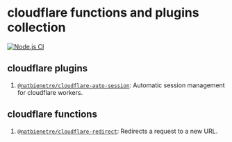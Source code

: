 # cloudflare functions and plugins collection

[![Node.js CI](https://github.com/natbienetre/cloudflare-functions/actions/workflows/test.yml/badge.svg)](https://github.com/natbienetre/cloudflare-functions/actions/workflows/test.yml)

## cloudflare plugins

1. [`@natbienetre/cloudflare-auto-session`](./plugins/auto-session/): Automatic session management for cloudflare workers.

## cloudflare functions

1. [`@natbienetre/cloudflare-redirect`](./functions/redirect/): Redirects a request to a new URL.
